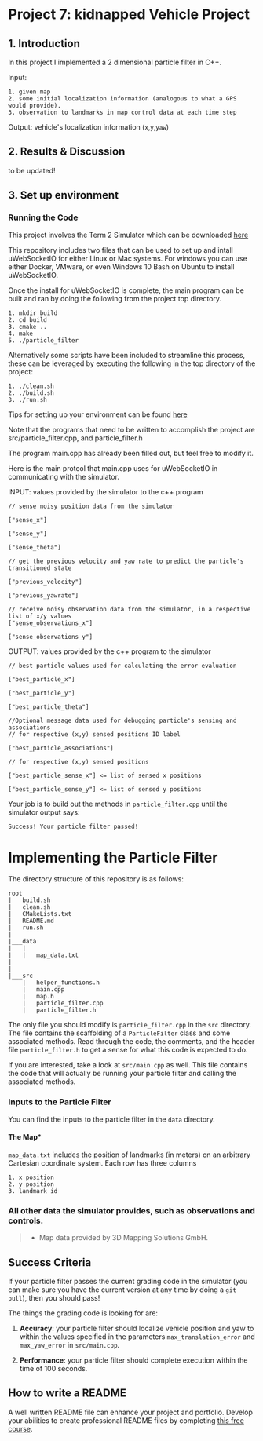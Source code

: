# Project 7: kidnapped Vehicle Project

## 1. Introduction
In this project I implemented a 2 dimensional particle filter in C++.

Input:
```  
1. given map
2. some initial localization information (analogous to what a GPS would provide).
3. observation to landmarks in map control data at each time step
```
Output: vehicle's localization information (`x`,`y`,`yaw`)

## 2. Results & Discussion
to be updated!

## 3. Set up environment

### Running the Code
This project involves the Term 2 Simulator which can be downloaded [here](https://github.com/udacity/self-driving-car-sim/releases)

This repository includes two files that can be used to set up and intall uWebSocketIO for either Linux or Mac systems. For windows you can use either Docker, VMware, or even Windows 10 Bash on Ubuntu to install uWebSocketIO.

Once the install for uWebSocketIO is complete, the main program can be built and ran by doing the following from the project top directory.
```
1. mkdir build
2. cd build
3. cmake ..
4. make
5. ./particle_filter
```
Alternatively some scripts have been included to streamline this process, these can be leveraged by executing the following in the top directory of the project:
```
1. ./clean.sh
2. ./build.sh
3. ./run.sh
```
Tips for setting up your environment can be found [here](https://classroom.udacity.com/nanodegrees/nd013/parts/40f38239-66b6-46ec-ae68-03afd8a601c8/modules/0949fca6-b379-42af-a919-ee50aa304e6a/lessons/f758c44c-5e40-4e01-93b5-1a82aa4e044f/concepts/23d376c7-0195-4276-bdf0-e02f1f3c665d)

Note that the programs that need to be written to accomplish the project are src/particle_filter.cpp, and particle_filter.h

The program main.cpp has already been filled out, but feel free to modify it.

Here is the main protcol that main.cpp uses for uWebSocketIO in communicating with the simulator.

INPUT: values provided by the simulator to the c++ program

```
// sense noisy position data from the simulator

["sense_x"]

["sense_y"]

["sense_theta"]
```

```
// get the previous velocity and yaw rate to predict the particle's transitioned state

["previous_velocity"]

["previous_yawrate"]
```

```
// receive noisy observation data from the simulator, in a respective list of x/y values
["sense_observations_x"]

["sense_observations_y"]
```

OUTPUT: values provided by the c++ program to the simulator

```
// best particle values used for calculating the error evaluation

["best_particle_x"]

["best_particle_y"]

["best_particle_theta"]
```

```
//Optional message data used for debugging particle's sensing and associations
// for respective (x,y) sensed positions ID label

["best_particle_associations"]
```

```
// for respective (x,y) sensed positions

["best_particle_sense_x"] <= list of sensed x positions

["best_particle_sense_y"] <= list of sensed y positions
```

Your job is to build out the methods in `particle_filter.cpp` until the simulator output says:

```
Success! Your particle filter passed!
```

# Implementing the Particle Filter
The directory structure of this repository is as follows:

```
root
|   build.sh
|   clean.sh
|   CMakeLists.txt
|   README.md
|   run.sh
|
|___data
|   |   
|   |   map_data.txt
|   
|   
|___src
    |   helper_functions.h
    |   main.cpp
    |   map.h
    |   particle_filter.cpp
    |   particle_filter.h
```

The only file you should modify is `particle_filter.cpp` in the `src` directory. The file contains the scaffolding of a `ParticleFilter` class and some associated methods. Read through the code, the comments, and the header file `particle_filter.h` to get a sense for what this code is expected to do.

If you are interested, take a look at `src/main.cpp` as well. This file contains the code that will actually be running your particle filter and calling the associated methods.

### Inputs to the Particle Filter
You can find the inputs to the particle filter in the `data` directory.

#### The Map*
`map_data.txt` includes the position of landmarks (in meters) on an arbitrary Cartesian coordinate system. Each row has three columns
```
1. x position
2. y position
3. landmark id
```
### All other data the simulator provides, such as observations and controls.

> * Map data provided by 3D Mapping Solutions GmbH.

## Success Criteria
If your particle filter passes the current grading code in the simulator (you can make sure you have the current version at any time by doing a `git pull`), then you should pass!

The things the grading code is looking for are:


1. **Accuracy**: your particle filter should localize vehicle position and yaw to within the values specified in the parameters `max_translation_error` and `max_yaw_error` in `src/main.cpp`.

2. **Performance**: your particle filter should complete execution within the time of 100 seconds.

## How to write a README
A well written README file can enhance your project and portfolio.  Develop your abilities to create professional README files by completing [this free course](https://www.udacity.com/course/writing-readmes--ud777).
